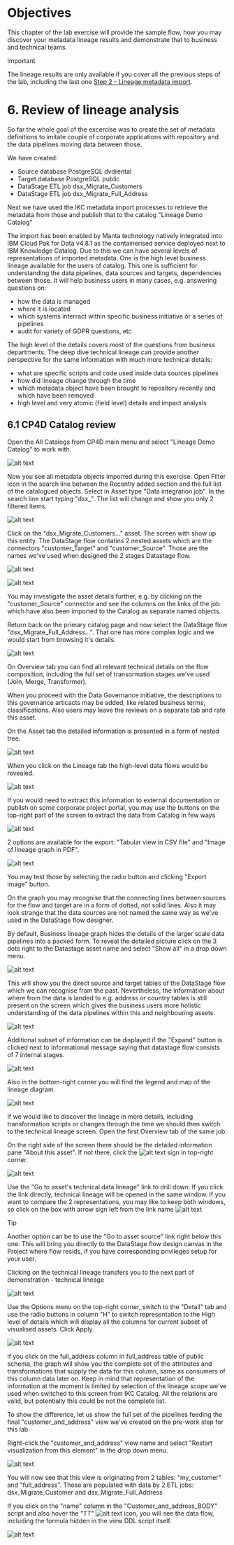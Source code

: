 # Objectives

This chapter of the lab exercise will provide the sample flow, how you may discover your metadata lineage results and demonstrate that to business and technical teams.

> [!IMPORTANT]
> The lineage results are only available if you cover all the previous steps of the lab, including the last one [Step 2 - Lineage metadata import](/Data%20Lineage/Lab1_data_lineage_ETL_Postgres_2_Lineage_metadata_import.md).

# 6. Review of lineage analysis

So far the whole goal of the excercise was to create the set of metadata definitions to imitate couple of corporate applications with repository and the data pipelines moving data between those.

We have created:

- Source database PostgreSQL dvdrental
- Target database PostgreSQL public
- DataStage ETL job dsx_Migrate_Customers
- DataStage ETL job dsx_Migrate_Full_Address

Next we have used the IKC metadata import processes to retrieve the metadata from those and publish that to the catalog "Lineage Demo Catalog"

The import has been enabled by Manta technology natively integrated into IBM Cloud Pak for Data v4.8.1 as the containerised service deployed next to IBM Knowledge Catalog. Due to this we can have several levels of representations of imported metadata. One is the high level business lineage available for the users of catalog. This one is sufficient for understanding the data pipelines, data sources and targets, dependencies between those. It will help business users in many cases, e.g. answering questions on:

- how the data is managed
- where it is located
- which systems interract within specific business initiative or a series of pipelines
- audit for variety of GDPR questions, etc

The high level of the details covers most of the questions from business departments. The deep dive technical lineage can provide another perspective for the same information with much more technical details:

- what are specific scripts and code used inside data sources pipelines
- how did lineage change through the time
- which metadata object have been brought to repository recently and which have been removed
- high level and very atomic (field level) details and impact analysis

## 6.1 CP4D Catalog review

Open the All Catalogs from CP4D main menu and select "Lineage Demo Catalog" to work with.

![alt text](image.png)

Now you see all metadata objects imported during this exercise. Open Filter icon in the search line between the Recently added section and the full list of the catalogued objects. Select in Asset type "Data integration job". In the search line start typing "dsx\_". The list will change and show you only 2 filtered items.

![alt text](image-1.png)

Click on the "dsx_Migrate_Customers..." asset. The screen with show up this entity. The DataStage flow contatins 2 nested assets which are the connectors "customer_Target" and "customer_Source". Those are the names we've used when designed the 2 stages Datastage flow.

![alt text](image-2.png)

![alt text](image-3.png)

You may investigate the asset details further, e.g. by clicking on the "customer_Source" connector and see the columns on the links of the job which have also been imported to the Catalog as separate named objects.

Return back on the primary catalog page and now select the DataStage flow "dsx_Migrate_Full_Address...". That one has more complex logic and we would start from browsing it's details.

![alt text](image-4.png)

On Overview tab you can find all relevant technical details on the flow composition, including the full set of transormation stages we've used (Join, Merge, Transformer).

When you proceed with the Data Governance initiative, the descriptions to this governance articacts may be added, like related business terms, classifications. Also users may leave the reviews on a separate tab and rate this asset.

On the Asset tab the detailed information is presented in a form of nested tree.

![alt text](image-5.png)

When you click on the Lineage tab the high-level data flows would be revealed.

![alt text](image-6.png)

If you would need to extract this information to external documentation or publish on some corporate project portal, you may use the buttons on the top-right part of the screen to extract the data from Catalog in few ways

![alt text](image-7.png)

2 options are available for the export: "Tabular view in CSV file" and "Image of lineage graph in PDF".

![alt text](image-8.png)

You may test those by selecting the radio button and clicking "Export image" button.

On the graph you may recognise that the connecting lines between sources for the flow and target are in a form of dotted, not solid lines. Also it may look strange that the data sources are not named the same way as we've used in the DataStage flow designer.

By default, Business lineage graph hides the details of the larger scale data pipelines into a packed form. To reveal the detailed picture click on the 3 dots right to the Datastage asset name and select "Show all" in a drop down menu.

![alt text](image-9.png)

This will show you the direct source and target tables of the DataStage flow which we can recognise from the past. Nevertheless, the information about where from the data is landed to e.g. address or country tables is still present on the screen which gives the business users more holistic understanding of the data pipelines within this and neighbouring assets.

![alt text](image-10.png)

Additional subset of information can be displayed if the "Expand" button is clicked next to informational message saying that datastage flow consists of 7 internal stages.

![alt text](image-11.png)

Also in the bottom-right corner you will find the legend and map of the lineage diagram.

![alt text](image-12.png)

If we would like to discover the lineage in more details, including transformation scripts or changes through the time we should then switch to the technical lineage screen. Open the first Overview tab of the same job.

On the right side of the screen there should be the detailed information pane "About this asset". If not there, click the ![alt text](image-13.png) sign in top-right corner.

![alt text](image-14.png)

Use the "Go to asset's technical data lineage" link to drill down. If you click the link directly, technical lineage will be opened in the same window. If you want to compare the 2 representations, you may like to keep both windows, so click on the box with arrow sign left from the link name ![alt text](image-15.png)

> [!TIP]
> Another option can be to use the "Go to asset source" link right below this one. This will bring you directly to the DataStage flow design canvas in the Project where flow resids, if you have corresponding privileges setup for your user.

Clicking on the technical lineage transfers you to the next part of demonstration - technical lineage

![alt text](image-16.png)

Use the Options menu on the top-right corner, switch to the "Detail" tab and use the radio buttons in column "H" to switch representation to the High level of details which will display all the columns for current subset of visualised assets. Click Apply.

![alt text](image-17.png)

if you click on the full_address column in full_address table of public schema, the graph will show you the complete set of the attributes and transformations that supply the data for this column, same as consumers of this column data later on. Keep in mind that representation of the information at the moment is limited by selection of the lineage scope we've used when switched to this screen from IKC Catalog. All the relations are valid, but potentially this could be not the complete list.

To show the difference, let us show the full set of the pipelines feeding the final "customer_and_address" view we've created on the pre-work step for this lab.

Right-click the "customer_and_address" view name and select "Restart visualization from this element" in the drop down menu.

![alt text](image-18.png)

You will now see that this view is originating from 2 tables: "my_customer" and "full_address". Those are populated with data by 2 ETL jobs: dsx_Migrate_Customer and dsx_Migrate_Full_Address

If you click on the "name" column in the "Customer_and_address_BODY" script and also hover the "TT" ![alt text](image-20.png) icon, you will see the data flow, including the formula hidden in the view DDL script itself.

![alt text](image-19.png)
